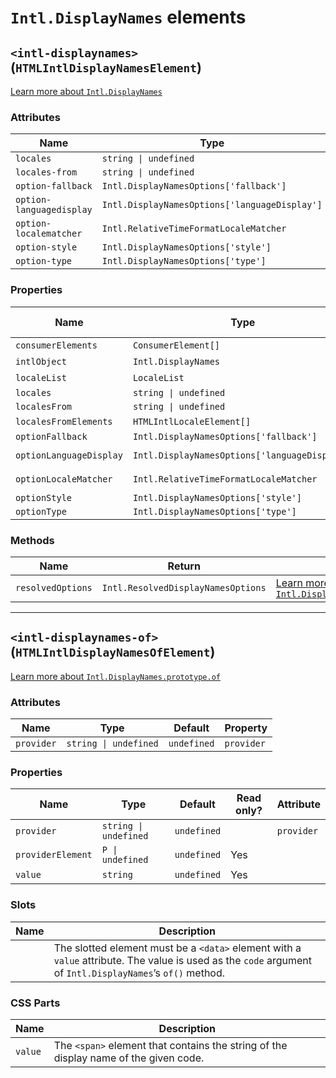 # `Intl.DisplayNames` elements

## `<intl-displaynames>` (`HTMLIntlDisplayNamesElement`)

[Learn more about `Intl.DisplayNames`](http://developer.mozilla.org/en-US/docs/Web/JavaScript/Reference/Global_Objects/Intl/DisplayNames/DisplayNames)

### Attributes

| Name                     | Type                                          | Default      | Property                |
| ------------------------ | --------------------------------------------- | ------------ | ----------------------- |
| `locales`                | `string \| undefined`                         | `undefined`  | `locales`               |
| `locales-from`           | `string \| undefined`                         | `undefined`  | `localesFrom`           |
| `option-fallback`        | `Intl.DisplayNamesOptions['fallback']`        | `'code'`     | `optionFallback`        |
| `option-languagedisplay` | `Intl.DisplayNamesOptions['languageDisplay']` | `'dialect'`  | `optionLanguageDisplay` |
| `option-localematcher`   | `Intl.RelativeTimeFormatLocaleMatcher`        | `'best fit'` | `optionLocaleMatcher`   |
| `option-style`           | `Intl.DisplayNamesOptions['style']`           | `'long'`     | `optionStyle`           |
| `option-type`            | `Intl.DisplayNamesOptions['type']`            | `'language'` | `optionType`            |

### Properties

| Name                    | Type                                          | Default      | Read only? | Attribute                |
| ----------------------- | --------------------------------------------- | ------------ | ---------- | ------------------------ |
| `consumerElements`      | `ConsumerElement[]`                           | `undefined`  | Yes        |                          |
| `intlObject`            | `Intl.DisplayNames`                           | `undefined`  | Yes        |                          |
| `localeList`            | `LocaleList`                                  | `undefined`  | Yes        |                          |
| `locales`               | `string \| undefined`                         | `undefined`  |            | `locales`                |
| `localesFrom`           | `string \| undefined`                         | `undefined`  |            | `locales-from`           |
| `localesFromElements`   | `HTMLIntlLocaleElement[]`                     | `undefined`  | Yes        |                          |
| `optionFallback`        | `Intl.DisplayNamesOptions['fallback']`        | `'code'`     |            | `option-fallback`        |
| `optionLanguageDisplay` | `Intl.DisplayNamesOptions['languageDisplay']` | `'dialect'`  |            | `option-languagedisplay` |
| `optionLocaleMatcher`   | `Intl.RelativeTimeFormatLocaleMatcher`        | `'best fit'` |            | `option-localematcher`   |
| `optionStyle`           | `Intl.DisplayNamesOptions['style']`           | `'long'`     |            | `option-style`           |
| `optionType`            | `Intl.DisplayNamesOptions['type']`            | `'language'` |            | `option-type`            |

### Methods

| Name              | Return                             | Description                                                                                                                                                                         |
| ----------------- | ---------------------------------- | ----------------------------------------------------------------------------------------------------------------------------------------------------------------------------------- |
| `resolvedOptions` | `Intl.ResolvedDisplayNamesOptions` | [Learn more about `Intl.DisplayNames.prototype.resolvedOptions`](http://developer.mozilla.org/en-US/docs/Web/JavaScript/Reference/Global_Objects/Intl/DisplayNames/resolvedOptions) |

***

## `<intl-displaynames-of>` (`HTMLIntlDisplayNamesOfElement`)

[Learn more about `Intl.DisplayNames.prototype.of`](http://developer.mozilla.org/en-US/docs/Web/JavaScript/Reference/Global_Objects/Intl/DisplayNames/of)

### Attributes

| Name       | Type                  | Default     | Property   |
| ---------- | --------------------- | ----------- | ---------- |
| `provider` | `string \| undefined` | `undefined` | `provider` |

### Properties

| Name              | Type                  | Default     | Read only? | Attribute  |
| ----------------- | --------------------- | ----------- | ---------- | ---------- |
| `provider`        | `string \| undefined` | `undefined` |            | `provider` |
| `providerElement` | `P \| undefined`      | `undefined` | Yes        |            |
| `value`           | `string`              | `undefined` | Yes        |            |

### Slots

| Name | Description                                                                                                                                               |
| ---- | --------------------------------------------------------------------------------------------------------------------------------------------------------- |
|      | The slotted element must be a `<data>` element with a `value` attribute. The value is used as the `code` argument of `Intl.DisplayNames`’s `of()` method. |

### CSS Parts

| Name    | Description                                                                          |
| ------- | ------------------------------------------------------------------------------------ |
| `value` | The `<span>` element that contains the string of the display name of the given code. |
